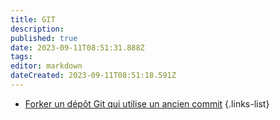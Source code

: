 ```yaml
---
title: GIT
description: 
published: true
date: 2023-09-11T08:51:31.888Z
tags: 
editor: markdown
dateCreated: 2023-09-11T08:51:18.591Z
---
```


- [Forker un dépôt Git qui utilise un ancien commit](/GIT/Fork-Ancien-Commit)
{.links-list}